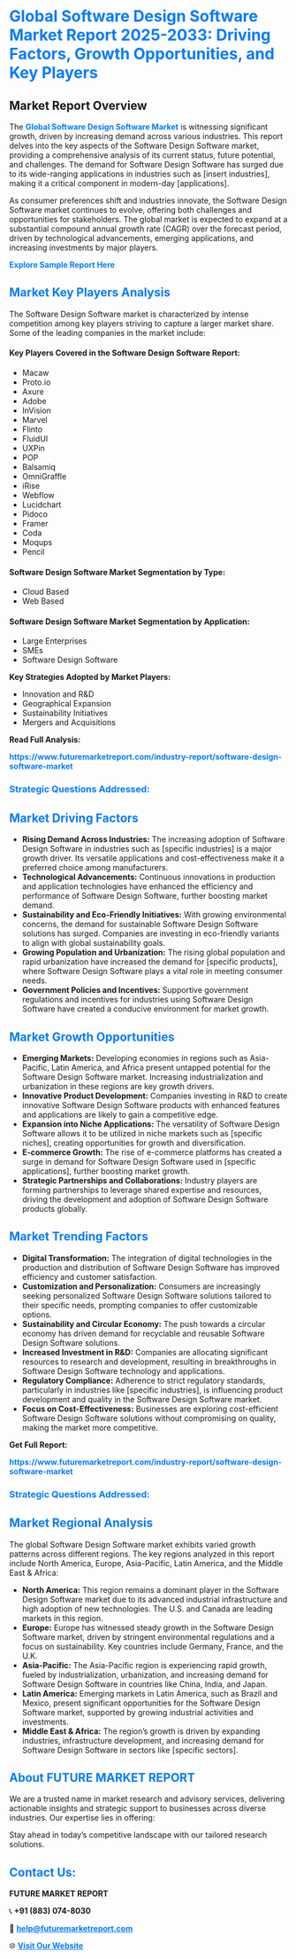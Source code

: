 <h1 style="color: #007BFF;">Global Software Design Software Market Report 2025-2033: Driving Factors, Growth Opportunities, and Key Players</h1>

<section id="overview">
<h2>Market Report Overview</h2>
<p>The <a href="https://www.futuremarketreport.com/industry-report/software-design-software-market" style="color: #007BFF; text-decoration: none;"><strong>Global Software Design Software Market</strong></a> is witnessing significant growth, driven by increasing demand across various industries. This report delves into the key aspects of the Software Design Software market, providing a comprehensive analysis of its current status, future potential, and challenges. The demand for Software Design Software has surged due to its wide-ranging applications in industries such as [insert industries], making it a critical component in modern-day [applications].</p>
<p>As consumer preferences shift and industries innovate, the Software Design Software market continues to evolve, offering both challenges and opportunities for stakeholders. The global market is expected to expand at a substantial compound annual growth rate (CAGR) over the forecast period, driven by technological advancements, emerging applications, and increasing investments by major players.</p>
</section>

<section id="overview">
<p><a href="https://www.futuremarketreport.com/request-sample/reportId=120246" style="color: #007BFF; text-decoration: none;"><strong>Explore Sample Report Here</strong></a></p>
</section>

<section id="key-players">
<h2 style="color: #007BFF;">Market Key Players Analysis</h2>
<p>The Software Design Software market is characterized by intense competition among key players striving to capture a larger market share. Some of the leading companies in the market include:</p>
<h4>Key Players Covered in the Software Design Software Report:</h4>
<ul><li>Macaw</li><li>Proto.io</li><li>Axure</li><li>Adobe</li><li>InVision</li><li>Marvel</li><li>Flinto</li><li>FluidUI</li><li>UXPin</li><li>POP</li><li>Balsamiq</li><li>OmniGraffle</li><li>iRise</li><li>Webflow</li><li>Lucidchart</li><li>Pidoco</li><li>Framer</li><li>Coda</li><li>Moqups</li><li>Pencil</li></ul>
<h4>Software Design Software Market Segmentation by Type:</h4>
<ul><li>Cloud Based</li><li>Web Based</li></ul>

<h4>Software Design Software Market Segmentation by Application:</h4>
<ul><li>Large Enterprises</li><li>SMEs</li><li>Software Design Software</li></ul>
<p><strong>Key Strategies Adopted by Market Players:</strong></p>
<ul>
<li>Innovation and R&D</li>
<li>Geographical Expansion</li>
<li>Sustainability Initiatives</li>
<li>Mergers and Acquisitions</li>
</ul>
</section>

<section>
<p><strong>Read Full Analysis: </strong></p><a href="https://www.futuremarketreport.com/industry-report/software-design-software-market" style="color: #007BFF; text-decoration: none;"><strong>https://www.futuremarketreport.com/industry-report/software-design-software-market</strong></a>
<h3 style="color: #007BFF;">Strategic Questions Addressed:</h3>
</section>

<section id="driving-factors">
<h2 style="color: #007BFF;">Market Driving Factors</h2>
<ul>
<li><strong>Rising Demand Across Industries:</strong> The increasing adoption of Software Design Software in industries such as [specific industries] is a major growth driver. Its versatile applications and cost-effectiveness make it a preferred choice among manufacturers.</li>
<li><strong>Technological Advancements:</strong> Continuous innovations in production and application technologies have enhanced the efficiency and performance of Software Design Software, further boosting market demand.</li>
<li><strong>Sustainability and Eco-Friendly Initiatives:</strong> With growing environmental concerns, the demand for sustainable Software Design Software solutions has surged. Companies are investing in eco-friendly variants to align with global sustainability goals.</li>
<li><strong>Growing Population and Urbanization:</strong> The rising global population and rapid urbanization have increased the demand for [specific products], where Software Design Software plays a vital role in meeting consumer needs.</li>
<li><strong>Government Policies and Incentives:</strong> Supportive government regulations and incentives for industries using Software Design Software have created a conducive environment for market growth.</li>
</ul>
</section>

<section id="growth-opportunities">
<h2 style="color: #007BFF;">Market Growth Opportunities</h2>
<ul>
<li><strong>Emerging Markets:</strong> Developing economies in regions such as Asia-Pacific, Latin America, and Africa present untapped potential for the Software Design Software market. Increasing industrialization and urbanization in these regions are key growth drivers.</li>
<li><strong>Innovative Product Development:</strong> Companies investing in R&D to create innovative Software Design Software products with enhanced features and applications are likely to gain a competitive edge.</li>
<li><strong>Expansion into Niche Applications:</strong> The versatility of Software Design Software allows it to be utilized in niche markets such as [specific niches], creating opportunities for growth and diversification.</li>
<li><strong>E-commerce Growth:</strong> The rise of e-commerce platforms has created a surge in demand for Software Design Software used in [specific applications], further boosting market growth.</li>
<li><strong>Strategic Partnerships and Collaborations:</strong> Industry players are forming partnerships to leverage shared expertise and resources, driving the development and adoption of Software Design Software products globally.</li>
</ul>
</section>

<section id="trending-factors">
<h2 style="color: #007BFF;">Market Trending Factors</h2>
<ul>
<li><strong>Digital Transformation:</strong> The integration of digital technologies in the production and distribution of Software Design Software has improved efficiency and customer satisfaction.</li>
<li><strong>Customization and Personalization:</strong> Consumers are increasingly seeking personalized Software Design Software solutions tailored to their specific needs, prompting companies to offer customizable options.</li>
<li><strong>Sustainability and Circular Economy:</strong> The push towards a circular economy has driven demand for recyclable and reusable Software Design Software solutions.</li>
<li><strong>Increased Investment in R&D:</strong> Companies are allocating significant resources to research and development, resulting in breakthroughs in Software Design Software technology and applications.</li>
<li><strong>Regulatory Compliance:</strong> Adherence to strict regulatory standards, particularly in industries like [specific industries], is influencing product development and quality in the Software Design Software market.</li>
<li><strong>Focus on Cost-Effectiveness:</strong> Businesses are exploring cost-efficient Software Design Software solutions without compromising on quality, making the market more competitive.</li>
</ul>
</section>

<section>
<p><strong>Get Full Report: </strong></p><a href="https://www.futuremarketreport.com/industry-report/software-design-software-market" style="color: #007BFF; text-decoration: none;"><strong>https://www.futuremarketreport.com/industry-report/software-design-software-market</strong></a>
<h3 style="color: #007BFF;">Strategic Questions Addressed:</h3>
</section>


<section id="regional-analysis">
<h2 style="color: #007BFF;">Market Regional Analysis</h2>
<p>The global Software Design Software market exhibits varied growth patterns across different regions. The key regions analyzed in this report include North America, Europe, Asia-Pacific, Latin America, and the Middle East & Africa:</p>
<ul>
<li><strong>North America:</strong> This region remains a dominant player in the Software Design Software market due to its advanced industrial infrastructure and high adoption of new technologies. The U.S. and Canada are leading markets in this region.</li>
<li><strong>Europe:</strong> Europe has witnessed steady growth in the Software Design Software market, driven by stringent environmental regulations and a focus on sustainability. Key countries include Germany, France, and the U.K.</li>
<li><strong>Asia-Pacific:</strong> The Asia-Pacific region is experiencing rapid growth, fueled by industrialization, urbanization, and increasing demand for Software Design Software in countries like China, India, and Japan.</li>
<li><strong>Latin America:</strong> Emerging markets in Latin America, such as Brazil and Mexico, present significant opportunities for the Software Design Software market, supported by growing industrial activities and investments.</li>
<li><strong>Middle East & Africa:</strong> The region’s growth is driven by expanding industries, infrastructure development, and increasing demand for Software Design Software in sectors like [specific sectors].</li>
</ul>
</section>

<footer>
<h2 style="color: #007BFF;">About FUTURE MARKET REPORT</h2>
<p>We are a trusted name in market research and advisory services, delivering actionable insights and strategic support to businesses across diverse industries. Our expertise lies in offering:</p>

<p>Stay ahead in today’s competitive landscape with our tailored research solutions.</p>

<h2 style="color: #007BFF;">Contact Us:</h2>
<p><strong>FUTURE MARKET REPORT</strong></p>
<p>📞 <strong>+91 (883) 074-8030</strong></p>
<p>📧 <strong><a href="mailto:help@futuremarketreport.com" style="color: #007BFF;">help@futuremarketreport.com</a></strong></p>
<p>🌐 <strong><a href="https://www.futuremarketreport.com/" style="color: #007BFF;">Visit Our Website</a></strong></p>
</footer>